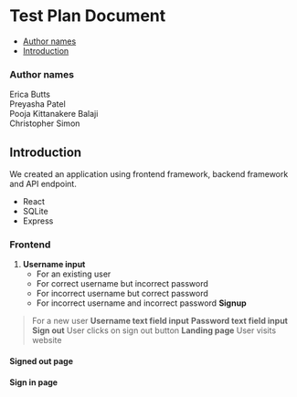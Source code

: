 # Test Plan Document

- [Author names](#author-names)
- [Introduction](#introduction)
### Author names
Erica Butts\
Preyasha Patel\
Pooja Kittanakere Balaji\
Christopher Simon

## Introduction
We created an application using frontend framework, backend framework and API endpoint.
- React
- SQLite
- Express

### Frontend
1. **Username input** 
   - For an existing user
   - For correct username but incorrect password
   - For incorrect username but correct password
   - For incorrect username and incorrect password
**Signup**
> For a new user
**Username text field input**
**Password text field input**
**Sign out**
> User clicks on sign out button
**Landing page**
> User visits website
#### Signed out page
#### Sign in page
